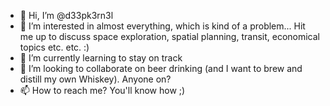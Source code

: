 - 👋 Hi, I’m @d33pk3rn3l
- 👀 I’m interested in almost everything, which is kind of a problem... Hit me up to discuss space exploration, spatial planning, transit, economical topics etc. etc. :)
- 🌱 I’m currently learning to stay on track
- 💞️ I’m looking to collaborate on beer drinking (and I want to brew and distill my own Whiskey). Anyone on?
- 📫 How to reach me? You'll know how ;)

<!---
d33pk3rn3l/d33pk3rn3l is a ✨ special ✨ repository because its `README.md` (this file) appears on your GitHub profile.
You can click the Preview link to take a look at your changes.
--->
